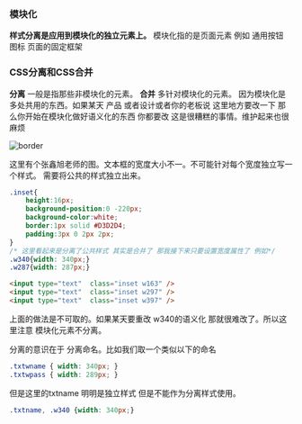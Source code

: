 ### 模块化

**样式分离是应用到模块化的独立元素上。** 模块化指的是页面元素 例如 通用按钮 图标 页面的固定框架



### CSS分离和CSS合并

**分离** 一般是指那些非模块化的元素。 **合并** 多针对模块化的元素。 因为模块化是多处共用的东西。如果某天 产品 或者设计或者你的老板说 这里地方要改一下 那么你开始在模块化做好语义化的东西 你都要改 这是很糟糕的事情。维护起来也很麻烦



![border](http://image.zhangxinxu.com/image/blog/201007/2010-07-08_202843.png)

这里有个张鑫旭老师的图。文本框的宽度大小不一。不可能针对每个宽度独立写一个样式。 需要将公共的样式独立出来。

```css
.inset{
    height:16px;
    background-position:0 -220px; 
    background-color:white;
    border:1px solid #D3D2D4; 
    padding:3px 0 2px 2px;
}
/* 这里看起来是分离了公共样式 其实是合并了 那我接下来只要设置宽度属性了 例如*/
.w340{width: 340px;}
.w287{width: 287px;}
```



```html
<input type="text"  class="inset w163" />
<input type="text"  class="inset w297" />
<input type="text"  class="inset w397" />
```



上面的做法是不可取的。如果某天要重改 w340的语义化 那就很难改了。所以这里注意 模块化元素不分离。

分离的意识在于 分离命名。比如我们取一个类似以下的命名

```css
.txtwname { width: 340px; }
.txtwpass { width: 289px; }
```

但是这里的txtname 明明是独立样式 但是不能作为分离样式使用。

```css
.txtname, .w340 {width: 340px;}
```



